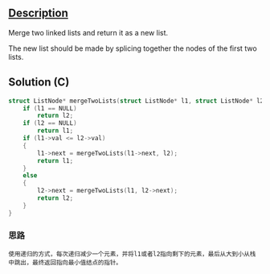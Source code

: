 ## [Description](https://leetcode.com/problems/merge-two-sorted-lists/description/)

Merge two linked lists and return it as a new list.

The new list should be made by splicing together the nodes of the first two lists.


## Solution (C)

```c
struct ListNode* mergeTwoLists(struct ListNode* l1, struct ListNode* l2) {
    if (l1 == NULL)
        return l2;
    if (l2 == NULL)
        return l1;
    if (l1->val <= l2->val)
    {
        l1->next = mergeTwoLists(l1->next, l2);
        return l1;
    }
    else
    {
        l2->next = mergeTwoLists(l1, l2->next);
        return l2;
    }
}
```

### 思路

    使用递归的方式，每次递归减少一个元素，并将l1或者l2指向剩下的元素，最后从大到小从栈中跳出，最终返回指向最小值结点的指针。

